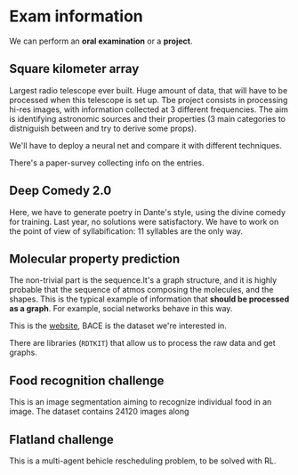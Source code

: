 # Exam information

We can perform an **oral examination** or a **project**.

## Square kilometer array

Largest radio telescope ever built. Huge amount of data, that will have to be processed when this telescope is set up. Tbe project consists in processing hi-res images, with information collected at 3 different frequencies. The aim is identifying astronomic sources and their properties (3 main categories to distniguish between and try to derive some props).

We'll have to deploy a neural net and compare it with different techniques. 

There's a paper-survey collecting info on the entries.

## Deep Comedy 2.0

Here, we have to generate poetry in Dante's style, using the divine comedy for training. Last year, no solutions were satisfactory. We have to work on the point of view of syllabification: 11 syllables are the only way.

## Molecular property prediction

The non-trivial part is the sequence.It's a graph structure, and it is highly probable that the sequence of atmos composing the molecules, and the shapes. This is the typical example of information that **should be processed as a graph**. For example, social networks behave in this way.

This is the [website](http://moleculenet.ai), BACE is the dataset we're interested in.

There are libraries (`RDTKIT`) that allow us to process the raw data and get graphs.

## Food recognition challenge

This is an image segmentation aiming to recognize individual food in an image. The dataset contains 24120 images along

## Flatland challenge

This is a multi-agent behicle rescheduling problem, to be solved with RL.

